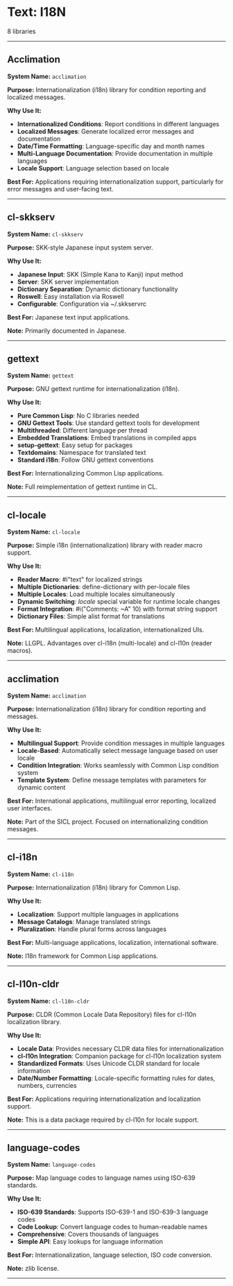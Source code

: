 # Text: I18N

8 libraries

---

## Acclimation

**System Name:** `acclimation`

**Purpose:** Internationalization (i18n) library for condition reporting and localized messages.

**Why Use It:**
- **Internationalized Conditions**: Report conditions in different languages
- **Localized Messages**: Generate localized error messages and documentation
- **Date/Time Formatting**: Language-specific day and month names
- **Multi-Language Documentation**: Provide documentation in multiple languages
- **Locale Support**: Language selection based on locale

**Best For:** Applications requiring internationalization support, particularly for error messages and user-facing text.

---


## cl-skkserv

**System Name:** `cl-skkserv`

**Purpose:** SKK-style Japanese input system server.

**Why Use It:**
- **Japanese Input**: SKK (Simple Kana to Kanji) input method
- **Server**: SKK server implementation
- **Dictionary Separation**: Dynamic dictionary functionality
- **Roswell**: Easy installation via Roswell
- **Configurable**: Configuration via ~/.skkservrc

**Best For:** Japanese text input applications.

**Note:** Primarily documented in Japanese.

---


## gettext

**System Name:** `gettext`

**Purpose:** GNU gettext runtime for internationalization (i18n).

**Why Use It:**
- **Pure Common Lisp**: No C libraries needed
- **GNU Gettext Tools**: Use standard gettext tools for development
- **Multithreaded**: Different language per thread
- **Embedded Translations**: Embed translations in compiled apps
- **setup-gettext**: Easy setup for packages
- **Textdomains**: Namespace for translated text
- **Standard i18n**: Follow GNU gettext conventions

**Best For:** Internationalizing Common Lisp applications.

**Note:** Full reimplementation of gettext runtime in CL.

---


## cl-locale

**System Name:** `cl-locale`

**Purpose:** Simple i18n (internationalization) library with reader macro support.

**Why Use It:**
- **Reader Macro**: #i"text" for localized strings
- **Multiple Dictionaries**: define-dictionary with per-locale files
- **Multiple Locales**: Load multiple locales simultaneously
- **Dynamic Switching**: *locale* special variable for runtime locale changes
- **Format Integration**: #i("Comments: ~A" 10) with format string support
- **Dictionary Files**: Simple alist format for translations

**Best For:** Multilingual applications, localization, internationalized UIs.

**Note:** LLGPL. Advantages over cl-i18n (multi-locale) and cl-l10n (reader macros).

---


## acclimation

**System Name:** `acclimation`

**Purpose:** Internationalization (i18n) library for condition reporting and messages.

**Why Use It:**
- **Multilingual Support**: Provide condition messages in multiple languages
- **Locale-Based**: Automatically select message language based on user locale
- **Condition Integration**: Works seamlessly with Common Lisp condition system
- **Template System**: Define message templates with parameters for dynamic content

**Best For:** International applications, multilingual error reporting, localized user interfaces.

**Note:** Part of the SICL project. Focused on internationalizing condition messages.

---


## cl-i18n

**System Name:** `cl-i18n`

**Purpose:** Internationalization (i18n) library for Common Lisp.

**Why Use It:**
- **Localization**: Support multiple languages in applications
- **Message Catalogs**: Manage translated strings
- **Pluralization**: Handle plural forms across languages

**Best For:** Multi-language applications, localization, international software.

**Note:** I18n framework for Common Lisp applications.

---


## cl-l10n-cldr

**System Name:** `cl-l10n-cldr`

**Purpose:** CLDR (Common Locale Data Repository) files for cl-l10n localization library.

**Why Use It:**
- **Locale Data**: Provides necessary CLDR data files for internationalization
- **cl-l10n Integration**: Companion package for cl-l10n localization system
- **Standardized Formats**: Uses Unicode CLDR standard for locale information
- **Date/Number Formatting**: Locale-specific formatting rules for dates, numbers, currencies

**Best For:** Applications requiring internationalization and localization support.

**Note:** This is a data package required by cl-l10n for locale support.

---


## language-codes

**System Name:** `language-codes`

**Purpose:** Map language codes to language names using ISO-639 standards.

**Why Use It:**
- **ISO-639 Standards**: Supports ISO-639-1 and ISO-639-3 language codes
- **Code Lookup**: Convert language codes to human-readable names
- **Comprehensive**: Covers thousands of languages
- **Simple API**: Easy lookups for language information

**Best For:** Internationalization, language selection, ISO code conversion.

**Note:** zlib license.

---


